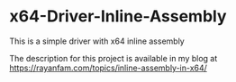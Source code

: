# x64-Driver-Inline-Assembly
This is a simple driver with x64 inline assembly

The description for this project is available in my blog at https://rayanfam.com/topics/inline-assembly-in-x64/
